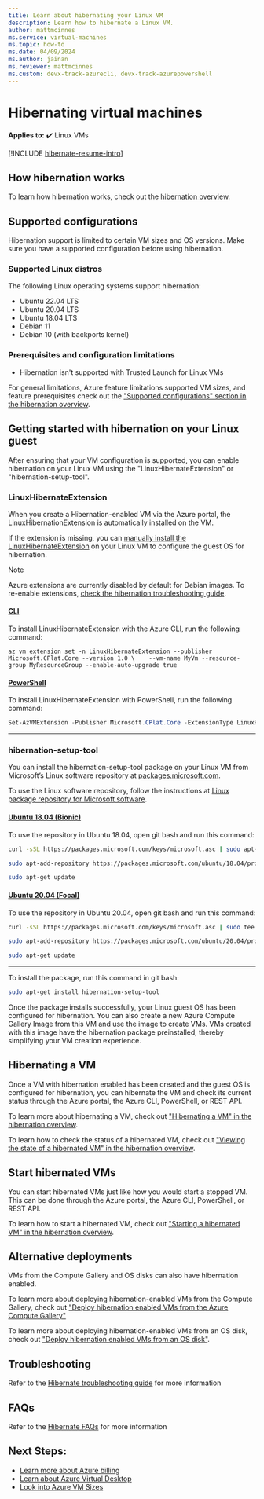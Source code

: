 ```yaml
---
title: Learn about hibernating your Linux VM
description: Learn how to hibernate a Linux VM.
author: mattmcinnes
ms.service: virtual-machines
ms.topic: how-to
ms.date: 04/09/2024
ms.author: jainan
ms.reviewer: mattmcinnes
ms.custom: devx-track-azurecli, devx-track-azurepowershell
---
```


# Hibernating virtual machines

**Applies to:** :heavy_check_mark: Linux VMs

[!INCLUDE [hibernate-resume-intro](../includes/hibernate-resume-intro.md)]

## How hibernation works
To learn how hibernation works, check out the [hibernation overview](../hibernate-resume.md).

## Supported configurations
Hibernation support is limited to certain VM sizes and OS versions. Make sure you have a supported configuration before using hibernation.

### Supported Linux distros
The following Linux operating systems support hibernation:

- Ubuntu 22.04 LTS
- Ubuntu 20.04 LTS
- Ubuntu 18.04 LTS
- Debian 11
- Debian 10 (with backports kernel)

### Prerequisites and configuration limitations
-	Hibernation isn't supported with Trusted Launch for Linux VMs  

For general limitations, Azure feature limitations supported VM sizes, and feature prerequisites check out the ["Supported configurations" section in the hibernation overview](../hibernate-resume.md#supported-configurations).

## Getting started with hibernation on your Linux guest

After ensuring that your VM configuration is supported, you can enable hibernation on your Linux VM using the "LinuxHibernateExtension" or "hibernation-setup-tool".

### LinuxHibernateExtension
When you create a Hibernation-enabled VM via the Azure portal, the LinuxHibernationExtension is automatically installed on the VM. 

If the extension is missing, you can [manually install the LinuxHibernateExtension](/cli/azure/azure-cli-extensions-overview) on your Linux VM to configure the guest OS for hibernation. 

>[!NOTE]
> Azure extensions are currently disabled by default for Debian images. To re-enable extensions, [check the hibernation troubleshooting guide](hibernate-resume-troubleshooting.md#azure-extensions-disabled-on-debian-images).

#### [CLI](#tab/cliLHE)
    
To install LinuxHibernateExtension with the Azure CLI, run the following command:

```azurecli
az vm extension set -n LinuxHibernateExtension --publisher Microsoft.CPlat.Core --version 1.0 \    --vm-name MyVm --resource-group MyResourceGroup --enable-auto-upgrade true
```

#### [PowerShell](#tab/powershellLHE)

To install LinuxHibernateExtension with PowerShell, run the following command:

```powershell
Set-AzVMExtension -Publisher Microsoft.CPlat.Core -ExtensionType LinuxHibernateExtension -VMName <VMName> -ResourceGroupName <RGNAME> -Name "LinuxHibernateExtension" -Location <Location> -TypeHandlerVersion 1.0
```  
---

### hibernation-setup-tool 
You can install the hibernation-setup-tool package on your Linux VM from Microsoft’s Linux software repository at [packages.microsoft.com](https://packages.microsoft.com).

To use the Linux software repository, follow the instructions at [Linux package repository for Microsoft software](/windows-server/administration/Linux-Package-Repository-for-Microsoft-Software#ubuntu).

#### [Ubuntu 18.04 (Bionic)](#tab/Ubuntu18HST) 

To use the repository in Ubuntu 18.04, open git bash and run this command:

```bash
curl -sSL https://packages.microsoft.com/keys/microsoft.asc | sudo apt-key add -

sudo apt-add-repository https://packages.microsoft.com/ubuntu/18.04/prod

sudo apt-get update
```

#### [Ubuntu 20.04 (Focal)](#tab/Ubuntu20HST) 

To use the repository in Ubuntu 20.04, open git bash and run this command:

```bash
curl -sSL https://packages.microsoft.com/keys/microsoft.asc | sudo tee etc/apt/trusted.gpg.d/microsoft.asc

sudo apt-add-repository https://packages.microsoft.com/ubuntu/20.04/prod

sudo apt-get update
```
---


To install the package, run this command in git bash:
```bash
sudo apt-get install hibernation-setup-tool
```

Once the package installs successfully, your Linux guest OS has been configured for hibernation. You can also create a new Azure Compute Gallery Image from this VM and use the image to create VMs. VMs created with this image have the hibernation package preinstalled, thereby simplifying your VM creation experience. 

## Hibernating a VM

Once a VM with hibernation enabled has been created and the guest OS is configured for hibernation, you can hibernate the VM and check its current status through the Azure portal, the Azure CLI, PowerShell, or REST API. 

To learn more about hibernating a VM, check out ["Hibernating a VM" in the hibernation overview](../hibernate-resume.md#hibernating-a-vm).

To learn how to check the status of a hibernated VM, check out ["Viewing the state of a hibernated VM" in the hibernation overview](../hibernate-resume.md#view-state-of-hibernated-vm).


## Start hibernated VMs 

You can start hibernated VMs just like how you would start a stopped VM. This can be done through the Azure portal, the Azure CLI, PowerShell, or REST API.

To learn how to start a hibernated VM, check out ["Starting a hibernated VM" in the hibernation overview](../hibernate-resume.md#starting-a-hibernated-vm).

## Alternative deployments

VMs from the Compute Gallery and OS disks can also have hibernation enabled. 

To learn more about deploying hibernation-enabled VMs from the Compute Gallery, check out ["Deploy hibernation enabled VMs from the Azure Compute Gallery"](../hibernate-resume.md#deploy-hibernation-enabled-vms-from-the-azure-compute-gallery)

To learn more about deploying hibernation-enabled VMs from an OS disk, check out ["Deploy hibernation enabled VMs from an OS disk"](../hibernate-resume.md#deploy-hibernation-enabled-vms-from-an-os-disk).


## Troubleshooting
Refer to the [Hibernate troubleshooting guide](./hibernate-resume-troubleshooting.md) for more information

## FAQs
Refer to the [Hibernate FAQs](../hibernate-resume.md#faqs) for more information

## Next Steps:
- [Learn more about Azure billing](/azure/cost-management-billing/)
- [Learn about Azure Virtual Desktop](../virtual-desktop/overview.md)
- [Look into Azure VM Sizes](sizes.md)
